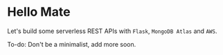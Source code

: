 # Hello Mate
Let's build some serverless REST APIs with ``Flask``, ``MongoDB Atlas`` and ``AWS``.

To-do: Don't be a minimalist, add more soon.
